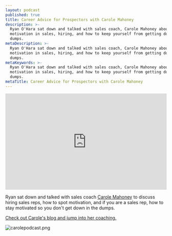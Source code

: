 ```yaml
---
layout: podcast
published: true
title: Career Advice for Prospectors with Carole Mahoney
description: >-
  Ryan O'Hara sat down and talked with sales coach, Carole Mahoney about
  motivation in sales, hiring, and how to keep yourself from getting down in the
  dumps.
metaDescription: >-
  Ryan O'Hara sat down and talked with sales coach, Carole Mahoney about
  motivation in sales, hiring, and how to keep yourself from getting down in the
  dumps.
metaKeywords: >-
  Ryan O'Hara sat down and talked with sales coach, Carole Mahoney about
  motivation in sales, hiring, and how to keep yourself from getting down in the
  dumps.
metaTitle: Career Advice for Prospectors with Carole Mahoney
---
```

<iframe width="100%" height="300" scrolling="no" frameborder="no" allow="autoplay" src="https://w.soundcloud.com/player/?url=https%3A//api.soundcloud.com/tracks/565905456&color=%2300d586&auto_play=false&hide_related=false&show_comments=true&show_user=true&show_reposts=false&show_teaser=true&visual=true"></iframe>

Ryan sat down and talked with sales coach [Carole Mahoney](https://www.linkedin.com/in/carolemahoney/) to discuss hiring sales reps, how to spot motivation, and if you are a sales rep, how to stay motivated so you don't get down in the dumps. 

[Check out Carole's blog and jump into her coaching.](http://www.unboundgrowth.com/)



![carolepodcast.png](img/carolepodcast.png)


